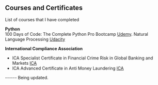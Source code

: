 ## Courses and Certificates
List of courses that I have completed

**Python**<br>
100 Days of Code: The Complete Python Pro Bootcamp  [Udemy](https://www.udemy.com/course/100-days-of-code/).
Natural Language Processing [Udacity](https://www.udacity.com/enrollment/nd892)

**International Compliance Association** <br>
- ICA Specialist Certificate in Financial Crime Risk in Global Banking and Markets [ICA](https://www.int-comp.org/courses/ica-specialist-certificate-in-financial-crime-risk-in-global-banking-and-markets/)
- ICA Advanced Certificate in Anti Money Laundering [ICA](https://www.int-comp.org/courses/ica-advanced-certificate-in-anti-money-laundering/)


------ Being updated.
